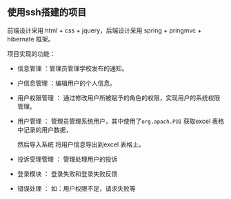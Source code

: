 ## 使用ssh搭建的项目

前端设计采用 html + css + jquery，后端设计采用 spring + pringmvc + hibernate 框架。

项目实现的功能：

-  信息管理 ：管理员管理学校发布的通知。

- 户信息管理 ：编辑用户的个人信息。

- 用户权限管理 ： 通过修改用户所被赋予的角色的权限，实现用户的系统权限管理。

- 用户管理 ： 管理员管理系统用户，其中使用了`org.apach.POI` 获取excel 表格中记录的用户数据， 

  然后导入系统 将用户信息导出到excel 表格上。

-  投诉受理管理 ： 管理处理用户的投诉

- 登录模块 ： 登录失败和登录失败反馈

- 错误处理 ： 如：用户权限不足，请求失败等
